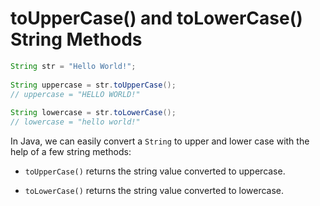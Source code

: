 # toUpperCase() and toLowerCase() String Methods

```java
String str = "Hello World!";
 
String uppercase = str.toUpperCase();
// uppercase = "HELLO WORLD!"
 
String lowercase = str.toLowerCase();
// lowercase = "hello world!"
```

In Java, we can easily convert a `String` to upper and lower case with the help of a few string methods:

-   `toUpperCase()` returns the string value converted to uppercase.
    
-   `toLowerCase()` returns the string value converted to lowercase.